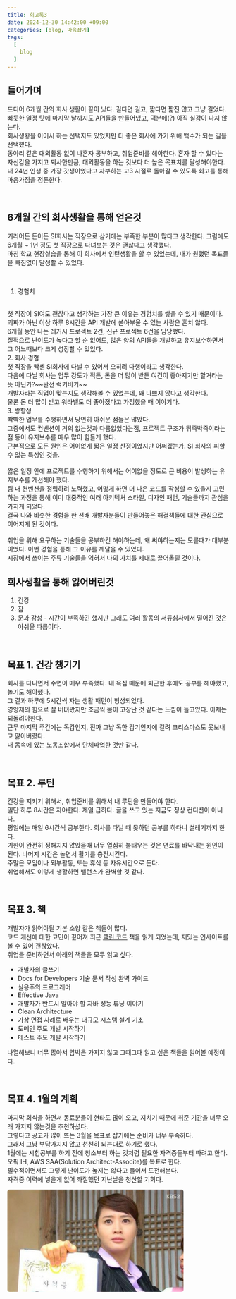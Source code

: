 ```yaml
---
title: 회고록3
date: 2024-12-30 14:42:00 +09:00
categories: [blog, 마음잡기]
tags:
  [
    blog
  ]
---
```


## 들어가며

드디어 6개월 간의 회사 생활이 끝이 났다. 길다면 길고, 짧다면 짧진 않고 그냥 길었다.
<br>
빠듯한 일정 탓에 마지막 날까지도 API들을 만들어냈고, 덕분에(?) 아직 실감이 나지 않는다.
<br>
회사생황을 이어서 하는 선택지도 있었지만 더 좋은 회사에 가기 위해 백수가 되는 길을 선택했다.
<br>
동아리 같은 대외활동 없이 나혼자 공부하고, 취업준비를 해야한다. 혼자 할 수 있다는 자신감을 가지고 퇴사한만큼, 대외활동을 하는 것보다 더 높은 목표치를 달성해야한다.
<br>
내 24년 인생 중 가장 갓생이었다고 자부하는 고3 시절로 돌아갈 수 있도록 회고를 통해 마음가짐을 정돈한다.

<br>

## 6개월 간의 회사생활을 통해 얻은것

커리어든 돈이든 SI회사는 직장으로 삼기에는 부족한 부분이 많다고 생각한다. 그럼에도 6개월 ~ 1년 정도 첫 직장으로 다녀보는 것은 괜찮다고 생각했다.
<br>
마침 학교 현장실습을 통해 이 회사에서 인턴생활을 할 수 있었는데, 내가 원했던 목표들을 빠짐없이 달성할 수 있었다.

<br>

1. 경험치
  <br>
  첫 직장이 SI여도 괜찮다고 생각하는 가장 큰 이유는 경험치를 쌓을 수 있기 때문이다.
  <br>
  괴짜가 아닌 이상 하루 8시간을 API 개발에 쏟아부울 수 있는 사람은 흔치 않다.
  <br>
  6개월 동안 나는 레거시 프로젝트 2건, 신규 프로젝트 6건을 담당했다.
  <br>
  질적으로 난이도가 높다고 할 순 없어도, 많은 양의 API들을 개발하고 유지보수하면서 그 어느때보다 크게 성장할 수 있었다.
  <br>
2. 회사 경험
  <br>
  첫 직장을 빡센 SI회사에 다닐 수 있어서 오히려 다행이라고 생각한다.
  <br>
  다음에 다닐 회사는 업무 강도가 적든, 돈을 더 많이 받든 여건이 좋아지기만 할거라는 뜻 아닌가?~~완전 럭키비키~~
  <br>
  개발자라는 직업이 맞는지도 생각해볼 수 있었는데, 꽤 나쁘지 않다고 생각한다.
  <br>
  물론 돈 더 많이 받고 워라밸도 더 좋아졌다고 가정했을 때 이야기다.
  <br>
3. 방향성
  <br>
  빡빡한 업무를 수행하면서 당연히 아쉬운 점들은 많았다.
  <br>
  그중에서도 컨벤션이 거의 없는것과 다름없었다는점, 프로젝트 구조가 뒤죽박죽이라는 점 등이 유지보수를 매우 많이 힘들게 했다.
  <br>
  근본적으로 모든 원인은 어이없게 짧은 일정 산정이었지만 어쩌겠는가. SI 회사의 피할 수 없는 특성인 것을.
  <br><br>
  짧은 일정 안에 프로젝트를 수행하기 위해서는 어이없을 정도로 큰 비용이 발생하는 유지보수를 개선해야 했다.
  <br>
  팀 내 컨벤션을 정립하려 노력했고, 어떻게 하면 더 나은 코드를 작성할 수 있을지 고민하는 과정을 통해 이미 대중적인 여러 아키텍처 스타일, 디자인 패턴, 기술들까지 관심을 가지게 되었다.
  <br>
  결국 나와 비슷한 경험을 한 선배 개발자분들이 만들어놓은 해결책들에 대한 관심으로 이어지게 된 것이다.
  <br><br>
  취업을 위해 요구하는 기술들을 공부하긴 해야하는데, 왜 써야하는지는 모를때가 대부분이었다. 이번 경험을 통해 그 이유를 깨달을 수 있었다.
  <br>
  시장에서 쓰이는 주류 기술들을 익혀서 나의 가치를 제대로 끌어올릴 것이다.

<br>

## 회사생활을 통해 잃어버린것

1. 건강
2. 잠
3. 문과 감성 - 시간이 부족하긴 했지만 그래도 여러 활동의 서류심사에서 떨어진 것은 아쉬울 따름이다.

<br>

## 목표 1. 건강 챙기기

회사를 다니면서 수면이 매우 부족했다. 내 욕심 때문에 퇴근한 후에도 공부를 해야했고, 놀기도 해야했다.
<br>
그 결과 하루에 5시간씩 자는 생활 패턴이 형성되었다.
<br>
영양제의 힘으로 잘 버텨왔지만 조금씩 몸이 고장난 것 같다는 느낌이 들고있다. 이제는 되돌려야한다.
<br>
근무 마지막 주간에는 독감인지, 진짜 그냥 독한 감기인지에 걸려 크리스마스도 못보내고 앓아버렸다.
<br>
내 몸속에 있는 노동조합에서 단체파업한 것만 같다.

<br>

## 목표 2. 루틴

건강을 지키기 위해서, 취업준비를 위해서 내 루틴을 만들어야 한다.
<br>
일단 하루 8시간은 자야한다. 제일 급하다. 글을 쓰고 있는 지금도 정상 컨디션이 아니다.
<br>
평일에는 매일 6시간씩 공부한다. 회사를 다닐 때 못하던 공부를 하다니 설레기까지 한다.
<br>
기한이 완전히 정해지지 않았을때 너무 열심히 불태우는 것은 연료를 바닥내는 원인이 된다. 나머지 시간은 놀면서 활기를 충전시킨다.
<br>
주말은 모임이나 외부활동, 또는 휴식 등 자유시간으로 둔다.
<br>
취업해서도 이렇게 생활하면 밸런스가 완벽할 것 같다.

<br>

## 목표 3. 책

개발자가 읽어야될 기본 소양 같은 책들이 많다.
<br>
코드 개선에 대한 고민이 깊어져 최근 [클린 코드](https://ajroot5685.github.io/posts/Clean-Code/) 책을 읽게 되었는데, 재밌는 인사이트를 볼 수 있어 괜찮았다.
<br>
취업을 준비하면서 아래의 책들을 모두 읽고 싶다.

- 개발자의 글쓰기
- Docs for Developers 기술 문서 작성 완벽 가이드
- 실용주의 프로그래머
- Effective Java
- 개발자가 반드시 알아야 할 자바 성능 튜닝 이야기
- Clean Architecture
- 가상 면접 사례로 배우는 대규모 시스템 설계 기초
- 도메인 주도 개발 시작하기
- 테스트 주도 개발 시작하기

나열해보니 너무 많아서 압박은 가지지 않고 그때그때 읽고 싶은 책들을 읽어볼 예정이다.

<br>

## 목표 4. 1월의 계획

마지막 회식을 하면서 동료분들이 현타도 많이 오고, 지치기 때문에 취준 기간을 너무 오래 가지지 않는것을 추천하셨다.
<br>
그렇다고 공고가 많이 뜨는 3월을 목표로 잡기에는 준비가 너무 부족하다.
<br>
그래서 그냥 부담가지지 않고 천천히 되는대로 하기로 했다.
<br>
1월에는 시험공부를 하기 전에 청소부터 하는 것처럼 필요한 자격증들부터 따려고 한다.
<br>
오픽 IH, AWS SAA(Solution Architect-Associte)를 목표로 한다.
<br>
필수적이면서도 그렇게 난이도가 높지는 않다고 들어서 도전해본다.
<br>
자격증 이력에 넣을게 없어 좌절했던 지난날을 청산할 기회다.

<img src="/assets/img/241230/certificate.png" style="border-radius:5px" alt="certificate" width="400">
